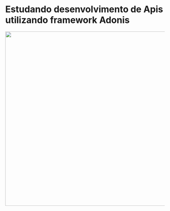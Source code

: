 # Estudando desenvolvimento de Apis utilizando framework Adonis
<img  width="550" src="https://i.imgur.com/CGvzKaF.png" target="_blank">
